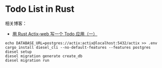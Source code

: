 Todo List in Rust
===

相关博客：

- [用 Rust Actix-web 写一个 Todo 应用（一）](https://github.com/qiwihui/blog/issues/105)

```shell
echo DATABASE_URL=postgres://actix:actix@localhost:5432/actix >> .env
cargo install diesel_cli --no-default-features --features postgres
diesel setup
diesel migration generate create_db
diesel migration run
```
